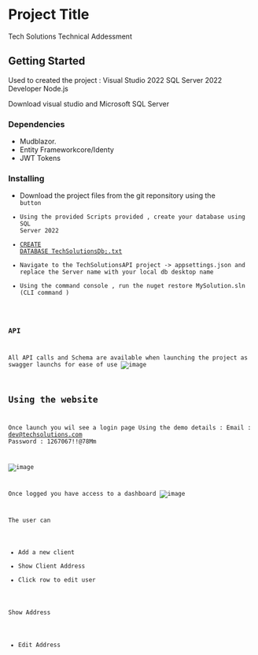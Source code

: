 # Project Title

Tech Solutions Technical Addessment

## Getting Started
Used to created the project :
Visual Studio 2022
SQL Server 2022 Developer
Node.js

Download visual studio and Microsoft SQL Server

### Dependencies
* Mudblazor.
* Entity Frameworkcore/Identy
* JWT Tokens

### Installing
* Download the project files from the git reponsitory using the <Code> button
* Using the provided Scripts provided , create your database using SQL Server 2022
* [CREATE DATABASE TechSolutionsDb;.txt](https://github.com/user-attachments/files/18199186/CREATE.DATABASE.TechSolutionsDb.txt)
* Navigate to the TechSolutionsAPI project -> appsettings.json and replace the Server name with your local db desktop name
* Using the command console , run the nuget restore MySolution.sln (CLI command ) 

### API
All API calls and Schema are available when launching the project as swagger launchs for ease of use
![image](https://github.com/user-attachments/assets/9d4618ff-9642-47a9-b139-ce340cd9bb38)


## Using the website
Once launch you wil see a login page 
Using the demo details :
Email : dev@techsolutions.com
Password : 1267067!!@78Mm

![image](https://github.com/user-attachments/assets/5c055594-0ebe-411e-84b3-3d2c586d1ce3)

Once logged you have access to a dashboard 
![image](https://github.com/user-attachments/assets/ecbb1082-88e6-4146-bfc3-3e6fc9d8b66c)

The user can 
- Add a new client
- Show Client Address
- Click row to edit user

Show Address
- Edit Address
